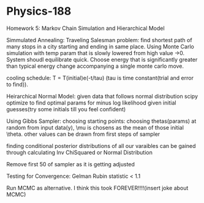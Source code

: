 # Physics-188
Homework 5: Markov Chain Simulation and Hierarchical Model

Simmulated Annealing:
Traveling Salesman problem: find shortest path of many stops in a city starting and ending in same place.
Using Monte Carlo simulation with temp param that is slowly lowered from high value ->0. System shoudl equilibrate quick. Choose energy that is significantly greater than typical energy change accompanying a single monte carlo move.

cooling schedule: T = T(initial)e(-t/tau)          (tau is time constant(trial and error to find)).


Heirarchical Normal Model:
  given data that follows normal distribution
  scipy optimize to find optimal params for minus log likelihood given initial guesses(try some initials till you feel confident)
  
  
Using Gibbs Sampler:
  choosing starting points: choosing thetas(params) at random from input data(y), \mu is chosens as the mean of those initial \theta. other values can be drawn from first steps of sampler
  
finding conditional posterior distributions of all our varaibles can be gained through calculating Inv ChiSquared or Normal Distribution

Remove first 50 of sampler as it is getting adjusted

Testing for Convergence:
  Gelman Rubin statistic < 1.1
  
Run MCMC as alternative. I think this took FOREVER!!!!(insert joke about MCMC)

